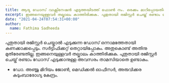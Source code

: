 ```yaml
---
title: ആദ്യ ഡോസ് വാക്സിനേഷൻ എടുത്തയിടത്ത് ഫോൺ നം. ഒരക്കം മാറിപ്പോയതിനാൽ partially vaccinated മെസ്സേജ് വരുന്നില്ല. എന്തു ചെയ്യാൻ സാധിക്കും?. പുതുതായി രജിസ്റ്റർ ചെയ്യാമോ? 
excerpt: ഇങ്ങനെയുള്ളവർ തല്കാലം കാത്തിരിക്കുക. പുതുതായി രജിസ്റ്റർ ചെയ്ത് രണ്ടാം ഡോസ് എടുക്കാനുള്ള അവസരം താമസിയാതെ ഉണ്ടാകും.
date: "2021-04-24T07:54:31+00:00"
author:
  name: Fathima Sadheeda
---
```

പുതുതായി രജിസ്റ്റർ ചെയ്താൽ എടുക്കുന്ന ഡോസ് ഒന്നാമത്തേതായി കണക്കാക്കപ്പെടും. സർട്ടിഫിക്കറ്റ് തെറ്റായിപ്പോകും. അതുകൊണ്ട് അതിനു മുതിരേണ്ടതില്ല. ഇങ്ങനെയുള്ളവർ തല്കാലം കാത്തിരിക്കുക. പുതുതായി രജിസ്റ്റർ ചെയ്ത് രണ്ടാം ഡോസ് എടുക്കാനുള്ള അവസരം താമസിയാതെ ഉണ്ടാകും.

- ഡോ. അഞ്ജു മിറിയം ജോൺ, മെഡിക്കൽ ഓഫീസർ, അരുവിക്കര കുടുംബാരോഗ്യ കേന്ദ്രം.
